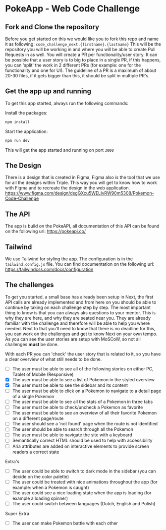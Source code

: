 # PokeApp - Web Code Challenge

<!-- ## Techstack

- Next.js
- TailwindCSS
- TypeScript
- Shadcn/UI
- React Query -->

## Fork and Clone the repository

Before you get started on this we would like you to fork this repo and name it as following:
`code_challenge_next.{firstname}.{lastname}`
This will be the repository you will be working in and where you will be able to create Pull Requests in as well.
You will create a PR per functionality/user story. It can be possible that a user story is to big to place in a single PR, if this happens, you can 'split' the work in 2 different PRs (for example: one for the functionality and one for UI).
The guideline of a PR is a maximum of about 20-30 files, if it gets bigger than this, it should be split in multiple PR's.

## Get the app up and running

To get this app started, always run the following commands:

Install the packages:

```tcl
npm install
```

Start the application:

```tcl
npm run dev
```

This will get the app started and running on port `3000`

## The Design

There is a design that is created in Figma, Figma also is the tool that we use for all the designs within Triple.
This way you will get to know how to work with Figma and to recreate the design in the web application.
https://www.figma.com/design/dsgGXcu5WELIvRW90m5308/Pokemon-Code-Challenge

## The API

The app is build on the PokeAPI, all documentation of this API can be found on the following url:
https://pokeapi.co/

## Tailwind

We use Tailwind for styling the app. The configuration is in the `tailwind.config.js` file.
You can find documentation on the following url: https://tailwindcss.com/docs/configuration

## The challenges

To get you started, a small base has already been setup in Next, the first API calls are already implemented and from here on you should be able to continue by taking on each challenge step by step.
The most important thing to know is that you can always aks questions to your mentor. This is why they are here, and why they are seated near you. They are already familiar with the challenge and therefore will be able to help you where needed.
Next to that you'll need to know that there is no deadline for this, you can work on the challenges and get to know Next on your own tempo. As you can see the user stories are setup with MoSCoW, so not all challenges **must** be done.

With each PR you can 'check' the user story that is related to it, so you have a clear overview of what still needs to be done.

- [ ] The user must be able to see all of the following stories on either PC, Tablet of Mobile (Responsive)
- [x] The user must be able to see a list of Pokemon in the styled overview
- [x] The user must be able to see the sidebar and its content
- [ ] The user must be able to click on a Pokemon to navigate to a detail page of a single Pokemon
- [ ] The user must be able to see all the stats of a Pokemon in three tabs
- [ ] The user must be able to check/uncheck a Pokemon as favorite
- [ ] The user must be able to see an overview of all their favorite Pokemon on a different page/route
- [ ] The user should see a 'not found' page when the route is not identified
- [ ] The user should be able to search through all the Pokemon
- [ ] The user must be able to navigate the site with a keyboard
- [ ] Semantically correct HTML should be used to help with accessibility
- [ ] Aria attributes are added on interactive elements to provide screen readers a correct state

Extra's

- [ ] The user could be able to switch to dark mode in the sidebar (you can decide on the color palette)
- [ ] The user could be treated with nice animations throughout the app (for example: when a Pokemon is caught)
- [ ] The user could see a nice loading state when the app is loading (for example a loading spinner)
- [ ] The user could switch between languages (Dutch, English and Polish)

Super Extra

- [ ] The user can make Pokemon battle with each other
